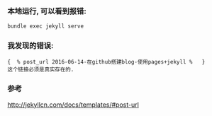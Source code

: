 ### 本地运行, 可以看到报错: 

```sh
bundle exec jekyll serve
```



### 我发现的错误: 

```jinja2
{  % post_url 2016-06-14-在github搭建blog-使用pages+jekyll %   }
这个链接必须是真实存在的.
```



### 参考

http://jekyllcn.com/docs/templates/#post-url